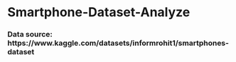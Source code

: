 # Smartphone-Dataset-Analyze
<h3>Data source: https://www.kaggle.com/datasets/informrohit1/smartphones-dataset</h3>
